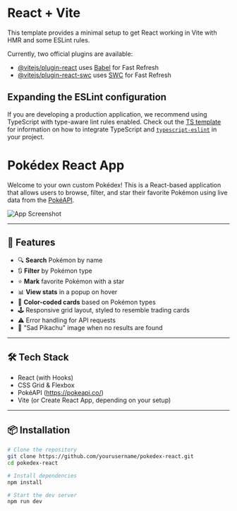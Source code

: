 # React + Vite

This template provides a minimal setup to get React working in Vite with HMR and some ESLint rules.

Currently, two official plugins are available:

- [@vitejs/plugin-react](https://github.com/vitejs/vite-plugin-react/blob/main/packages/plugin-react) uses [Babel](https://babeljs.io/) for Fast Refresh
- [@vitejs/plugin-react-swc](https://github.com/vitejs/vite-plugin-react/blob/main/packages/plugin-react-swc) uses [SWC](https://swc.rs/) for Fast Refresh

## Expanding the ESLint configuration

If you are developing a production application, we recommend using TypeScript with type-aware lint rules enabled. Check out the [TS template](https://github.com/vitejs/vite/tree/main/packages/create-vite/template-react-ts) for information on how to integrate TypeScript and [`typescript-eslint`](https://typescript-eslint.io) in your project.
# Pokédex React App

Welcome to your own custom Pokédex! This is a React-based application that allows users to browse, filter, and star their favorite Pokémon using live data from the [PokéAPI](https://pokeapi.co/).

![App Screenshot](./src/assets/screenshot.png) <!-- Replace or remove if no screenshot available -->

---

## 🚀 Features

- 🔍 **Search** Pokémon by name
- 🔃 **Filter** by Pokémon type
- ⭐️ **Mark** favorite Pokémon with a star
- 📊 **View stats** in a popup on hover
- 🎨 **Color-coded cards** based on Pokémon types
- 🕹 Responsive grid layout, styled to resemble trading cards
- ⚠️ Error handling for API requests
- 🥲 "Sad Pikachu" image when no results are found

---

## 🛠 Tech Stack

- React (with Hooks)
- CSS Grid & Flexbox
- PokéAPI (https://pokeapi.co/)
- Vite (or Create React App, depending on your setup)

---

## 📦 Installation

```bash
# Clone the repository
git clone https://github.com/yourusername/pokedex-react.git
cd pokedex-react

# Install dependencies
npm install

# Start the dev server
npm run dev
